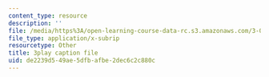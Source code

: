 ```yaml
---
content_type: resource
description: ''
file: /media/https%3A/open-learning-course-data-rc.s3.amazonaws.com/3-091sc-introduction-to-solid-state-chemistry-fall-2010/de2239d549ae5dfbafbe2dec6c2c880c_xEnYH0KNkfA.vtt
file_type: application/x-subrip
resourcetype: Other
title: 3play caption file
uid: de2239d5-49ae-5dfb-afbe-2dec6c2c880c
---
```

